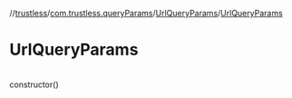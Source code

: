 //[trustless](../../../index.md)/[com.trustless.queryParams](../index.md)/[UrlQueryParams](index.md)/[UrlQueryParams](-url-query-params.md)

# UrlQueryParams

\
constructor()
